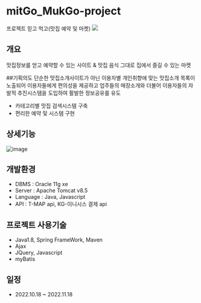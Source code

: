 # mitGo_MukGo-project
프로젝트 믿고 먹고(맛집 예약 및 마켓) <img src="https://img.shields.io/badge/믿GO먹GO-568A35?style=flat-square&logo=MitgoMukgo&logoColor=568A35"/>

## 개요
맛집정보를 얻고 예약할 수 있는 사이트 & 맛집 음식 그대로 집에서 즐길 수 있는 마켓

##기획의도
단순한 맛집소개사이트가 아닌 이용자별 개인취향에 맞는 맛집소개 목록이 노출되어 이용자들에게 
편의성을 제공하고 업주들의 매장소개와 더불어 이용자들의 자발적 추진시스템을 도입하여 활발한 정보공유를 유도

- 카테고리별 맛집 검색시스템 구축
- 편리한 예약 및 시스템 구현

## 상세기능
![image](https://user-images.githubusercontent.com/77394673/220669322-8c11e24a-2e57-426e-a1c5-1da504535b2b.png)


## 개발환경
- DBMS : Oracle 11g xe
- Server : Apache Tomcat v8.5
- Language : Java, Javascript
- API : T-MAP api, KG-이니시스 결제 api

## 프로젝트 사용기술
- Java1.8, Spring FrameWork, Maven
- Ajax
- JQuery, Javascript
- myBatis

## 일정
- 2022.10.18 ~ 2022.11.18
